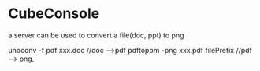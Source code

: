 # CubeConsole
a server can be used to convert a file(doc, ppt) to png

unoconv -f pdf xxx.doc //doc -->pdf 
pdftoppm -png xxx.pdf filePrefix //pdf --> png,
